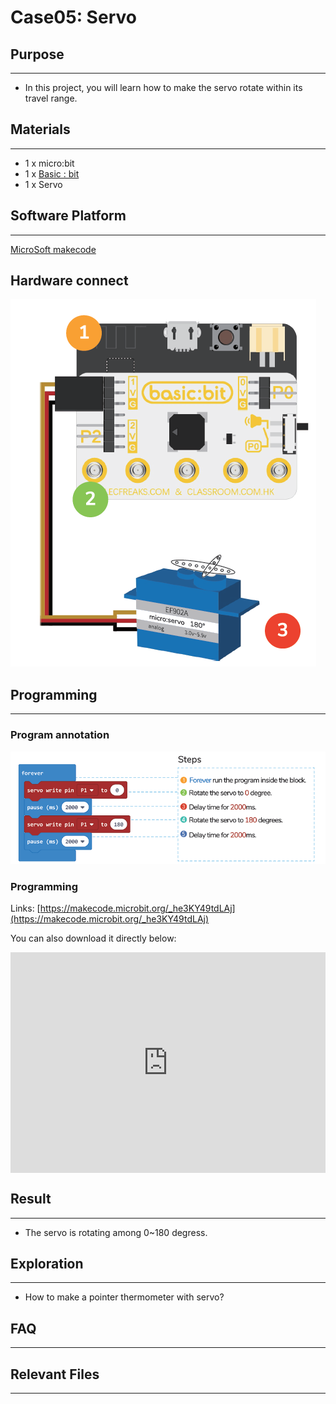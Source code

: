 # Case05: Servo

## Purpose
---
- In this project, you will learn how to make the servo rotate within its travel range.

## Materials 
---
* 1 x micro:bit
* 1 x [Basic : bit](https://www.elecfreaks.com/store)
* 1 x Servo

## Software Platform 
---
[MicroSoft makecode](https://makecode.microbit.org/#)

## Hardware connect

![](./images/case_05_01.png)

## Programming
---
### Program annotation

![](./images/case_05_02.png)

### Programming 

Links: [https://makecode.microbit.org/_he3KY49tdLAj](https://makecode.microbit.org/_he3KY49tdLAj)

You can also download it directly below:

<div style="position:relative;height:0;padding-bottom:70%;overflow:hidden;">
<iframe style="position:absolute;top:0;left:0;width:100%;height:100%;" src="https://makecode.microbit.org/#pub:https://makecode.microbit.org/_he3KY49tdLAj" frameborder="0" sandbox="allow-popups allow-forms allow-scripts allow-same-origin">
</iframe>
</div>  

## Result
---
* The servo is rotating among 0~180 degress.

## Exploration
---
* How to make a pointer thermometer with servo?

## FAQ
---
## Relevant Files
---
